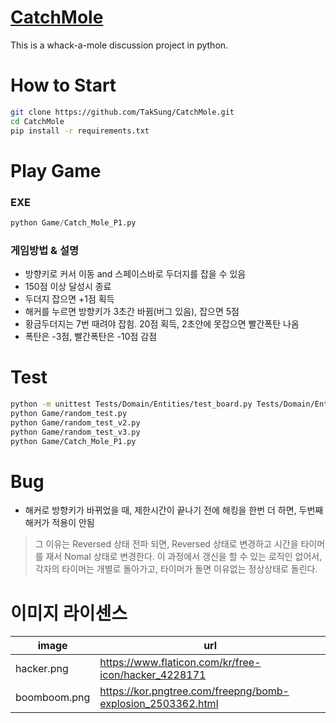 # [CatchMole](https://github.com/TakSung/CatchMole)
This is a whack-a-mole discussion project in python.

# How to Start

```bash
git clone https://github.com/TakSung/CatchMole.git
cd CatchMole
pip install -r requirements.txt
```

# Play Game
### EXE
```python
python Game/Catch_Mole_P1.py
```
### 게임방법 & 설명 
- 방향키로 커서 이동 and 스페이스바로 두더지를 잡을 수 있음
- 150점 이상 달성시 종료
- 두더지 잡으면 +1점 획득
- 해커를 누르면 방향키가 3초간 바뀜(버그 있음), 잡으면 5점
- 황금두더지는 7번 때려야 잡힘. 20점 획득, 2초안에 못잡으면 빨간폭탄 나옴
- 폭탄은 -3점, 빨간폭탄은 -10점 감점

# Test
```bash
python -m unittest Tests/Domain/Entities/test_board.py Tests/Domain/Entities/test_mole.py Tests/Application/GameManage/test_player_cursor_control.py Tests/Application/StateFilter/test_player_filter.py Tests\Application\GameManage\test_game_manager_p2.py
python Game/random_test.py
python Game/random_test_v2.py
python Game/random_test_v3.py
python Game/Catch_Mole_P1.py
```

# Bug
- 해커로 방향키가 바뀌었을 때, 제한시간이 끝나기 전에 해킹을 한번 더 하면, 두번째 해커가 적용이 안됨
> 그 이유는 Reversed 상태 전파 되면, Reversed 상태로 변경하고 시간을 타이머를 재서 Nomal 상태로 변경한다.
> 이 과정에서 갱신을 할 수 있는 로직인 없어서, 각자의 타이머는 개별로 돌아가고, 타이머가 돌면 이유없는 정상상태로 돌린다.

# 이미지 라이센스
| image        | url                                                         |
| ------------ | ----------------------------------------------------------- |
| hacker.png   | https://www.flaticon.com/kr/free-icon/hacker_4228171        |
| boomboom.png | https://kor.pngtree.com/freepng/bomb-explosion_2503362.html |
